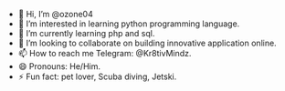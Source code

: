 - 👋 Hi, I’m @ozone04
- 👀 I’m interested in learning python programming language.
- 🌱 I’m currently learning php and sql.
- 💞️ I’m looking to collaborate on building innovative application online.
- 📫 How to reach me Telegram: @Kr8tivMindz.
- 😄 Pronouns: He/Him.
- ⚡ Fun fact: pet lover, Scuba diving, Jetski.

<!---
ozone04/ozone04 is a ✨ special ✨ repository because its `README.md` (this file) appears on your GitHub profile.
You can click the Preview link to take a look at your changes.
--->
